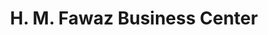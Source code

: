 ---
title: "H. M. Fawaz Business Center"
url: /gbarnga/h-m-fawaz-business-center/
shop: Lebensmittel
---